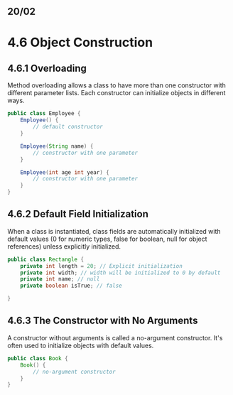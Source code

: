 ## 20/02

# 4.6 Object Construction

## 4.6.1 Overloading
Method overloading allows a class to have more than one constructor with different parameter lists. Each constructor can initialize objects in different ways.


```java
public class Employee {
    Employee() {
        // default constructor
    }

    Employee(String name) {
        // constructor with one parameter
    }

    Employee(int age int year) {
        // constructor with one parameter
    }
}
```

## 4.6.2 Default Field Initialization
When a class is instantiated, class fields are automatically initialized with default values (0 for numeric types, false for boolean, null for object references) unless explicitly initialized.

```java
public class Rectangle {
    private int length = 20; // Explicit initialization
    private int width; // width will be initialized to 0 by default
    private int name; // null
    private boolean isTrue; // false

}
```
## 4.6.3 The Constructor with No Arguments
A constructor without arguments is called a no-argument constructor. It's often used to initialize objects with default values.

```java
public class Book {
    Book() {
        // no-argument constructor
    }
}
```